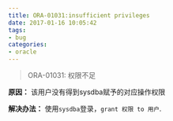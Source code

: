 ```yaml
---
title: ORA-01031:insufficient privileges
date: 2017-01-16 10:05:42
tags:
- bug
categories:
- oracle
---
```


> ORA-01031: 权限不足

**原因：**
该用户没有得到sysdba赋予的对应操作权限

**解决办法：**
使用`sysdba`登录，`grant 权限 to 用户`.
